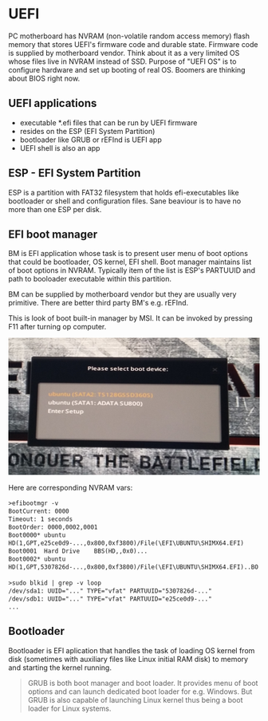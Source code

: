 # UEFI

PC motherboard has NVRAM (non-volatile random access memory) flash memory that stores UEFI's firmware code and durable state. Firmware code is supplied by motherboard vendor. Think about it as a very limited OS whose files live in NVRAM instead of SSD. Purpose of "UEFI OS" is to configure hardware and set up booting of real OS. Boomers are thinking about BIOS right now.

## UEFI applications

- executable *.efi files that can be run by UEFI firmware
- resides on the ESP (EFI System Partition)
- bootloader like GRUB or rEFInd is UEFI app
- UEFI shell is also an app

## ESP - EFI System Partition

 ESP is a partition with FAT32 filesystem that holds efi-executables like bootloader or shell and configuration files. Sane beaviour is to have no more than one ESP per disk.

## EFI boot manager

BM is EFI application whose task is to present user menu of boot options that could be bootloader, OS kernel, EFI shell. Boot manager maintains list of boot options in NVRAM. Typically item of the list is ESP's PARTUUID and path to booloader executable within this partition.

BM can be supplied by motherboard vendor but they are usually very primitive. There are better third party BM's e.g. rEFInd. 

This is look of boot built-in manager by MSI. It can be invoked by pressing F11 after turning op computer.

![BBS UEFI](./msi-built-in-boot-manager.jpg)

Here are corresponding NVRAM vars:

```
>efibootmgr -v
BootCurrent: 0000
Timeout: 1 seconds
BootOrder: 0000,0002,0001
Boot0000* ubuntu	HD(1,GPT,e25ce0d9-...,0x800,0xf3800)/File(\EFI\UBUNTU\SHIMX64.EFI)
Boot0001  Hard Drive	BBS(HD,,0x0)...
Boot0002* ubuntu	HD(1,GPT,5307826d-...,0x800,0xf3800)/File(\EFI\UBUNTU\SHIMX64.EFI)..BO

>sudo blkid | grep -v loop
/dev/sda1: UUID="..." TYPE="vfat" PARTUUID="5307826d-..."
/dev/sdb1: UUID="..." TYPE="vfat" PARTUUID="e25ce0d9-..."
...
```

## Bootloader

Bootloader is EFI aplication that handles the task of loading OS kernel from disk (sometimes with auxiliary files like Linux initial RAM disk) to memory and starting the kernel running.

> GRUB is both boot manager and boot loader. It provides menu of boot options and can launch dedicated boot loader for e.g. Windows. But GRUB is also capable of launching Linux kernel thus being a boot loader for Linux systems.